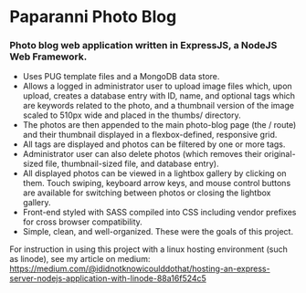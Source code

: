 # Paparanni Photo Blog

### Photo blog web application written in ExpressJS, a NodeJS Web Framework. 

* Uses PUG template files and a MongoDB data store. 
* Allows a logged in administrator user to upload image files which, upon upload, creates a database entry with ID, name, and optional tags which are keywords related to the photo, and a thumbnail version of the image scaled to 510px wide and placed in the thumbs/ directory. 
* The photos are then appended to the main photo-blog page (the / route) and their thumbnail displayed in a flexbox-defined, responsive grid. 
* All tags are displayed and photos can be filtered by one or more tags. 
* Administrator user can also delete photos (which removes their original-sized file, thumbnail-sized file, and database entry). 
* All displayed photos can be viewed in a lightbox gallery by clicking on them. Touch swiping, keyboard arrow keys, and mouse control buttons are available for switching between photos or closing the lightbox gallery. 
* Front-end styled with SASS compiled into CSS including vendor prefixes for cross browser compatibility.
* Simple, clean, and well-organized. These were the goals of this project. 

For instruction in using this project with a linux hosting environment (such as linode), see my article on medium: https://medium.com/@ididnotknowicoulddothat/hosting-an-express-server-nodejs-application-with-linode-88a16f524c5
